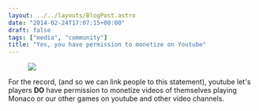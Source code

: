 ```yaml
---
layout: ../../layouts/BlogPost.astro
date: "2014-02-24T17:07:15+00:00"
draft: false
tags: ["media", "community"]
title: "Yes, you have permission to monetize on Youtube"
---
```


<figure class="tmblr-full" data-orig-height="311" data-orig-width="500" data-orig-src="/assets/blog/img/2014-02-24-yes-you-have-permission-to-monetize-on-youtube\6edb30b120b9dcf6ef23455345fe3b210f2b22151e3c311d9e42115092ce294e.png"><img src="/assets/blog/img/2014-02-24-yes-you-have-permission-to-monetize-on-youtube\9cfa154b7f5207c3775810195096a80e770fa6ebf10af18fd1afc0f5430bd15a.png" data-orig-height="311" data-orig-width="500" data-orig-src="/assets/blog/img/2014-02-24-yes-you-have-permission-to-monetize-on-youtube\6edb30b120b9dcf6ef23455345fe3b210f2b22151e3c311d9e42115092ce294e.png"></figure><p></p>

<p>For the record, (and so we can link people to this statement), youtube let's players <b>DO</b> have permission to monetize videos of themselves playing Monaco or our other games on youtube and other video channels.</p>
